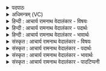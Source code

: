 <details><summary>पदपाठः</summary>

इ꣡न्द्रः꣢꣯। इत्। नः꣣। महो꣡ना꣢म्। दा꣣ता꣢। वा꣡जा꣢꣯नाम्। नृ꣣तुः꣢। म꣣हा꣢न्। अ꣣भि꣢ज्ञु। अ꣣भि। ज्ञु꣢। आ। य꣣मत्। ७१५।
</details>

<details><summary>अधिमन्त्रम् (VC)</summary>

- इन्द्रः
- श्रुतकक्षः सुकक्षो वा आङ्गिरसः
- गायत्री
- षड्जः
</details>

<details><summary>हिन्दी : आचार्य रामनाथ वेदालंकार - विषयः</summary>

अगले मन्त्र में जगदीश्वर का वर्णन है।
</details>

<details><summary>हिन्दी : आचार्य रामनाथ वेदालंकार - पदार्थः</summary>

पदार्थान्वयभाषाः -  (इन्द्रः इत्)जगदीश्वर ही(नः)हमारे लिये(महोनाम्)महान्(वाजानाम्)धन,अन्न,बल,वेग,विज्ञान आदि का(दाता)दाता और(नृतुः)जगत् के प्राङ्गण में सब प्राणियों को उन-उनके कर्मों के अनुसार नचानेवाला है।(महान्)महान् वह माता के गर्भ में प्राणियों को(अभिज्ञु)घुटने मोड़े हुए(आयमत्)बाँधे रखता है ॥३॥
</details>

<details><summary>हिन्दी : आचार्य रामनाथ वेदालंकार - भावार्थः</summary>

भावार्थभाषाः -  जगदीश्वर ही सबका उत्पादक,पालक,संहारक और कर्मफलों का प्रदाता है ॥३॥
</details>

<details><summary>संस्कृत : आचार्य रामनाथ वेदालंकार - विषयः</summary>

अथ जगदीश्वरो वर्ण्यते।
</details>

<details><summary>संस्कृत : आचार्य रामनाथ वेदालंकार - पदार्थः</summary>

पदार्थान्वयभाषाः -  (इन्द्रः इत्)जगदीश्वर एव(नः)अस्मभ्यम्(महोनाम्)महताम्(वाजानाम्)धनान्नबलवेगविज्ञानादीनाम्(दाता)अर्पयिता, (नृतुः१)जगत्प्राङ्गणे सर्वेषां प्राणिनां तत्तत्कर्मानुसारं नर्तयिता च विद्यते।(महान्)महिमोपेतः सः मातुः गर्भे प्राणिनः(अभिज्ञु२)अभिगतजानुकं यथा स्यात् तथा(आयमत्३)बध्नाति ॥३॥
</details>

<details><summary>संस्कृत : आचार्य रामनाथ वेदालंकार - भावार्थः</summary>

भावार्थभाषाः -  जगदीश्वर एव सर्वेषां जनयिता पालयिता मारयिता कर्मफलप्रदाता च विद्यते ॥३॥
</details>

<details><summary>संस्कृत : आचार्य रामनाथ वेदालंकार - पादटिप्पनी</summary>

टिप्पणी:   ४. ऋ० ८।९२।३। १. नृतुः नृभ्यो हितः—इति वि०। २. अभिज्ञु सर्वस्य ज्ञाता—इति वि०। ३. आयमत्—यमु बन्धने, सर्वं जगत् कर्मभवैः पाशैर्बध्नाति—इति वि०।
</details>